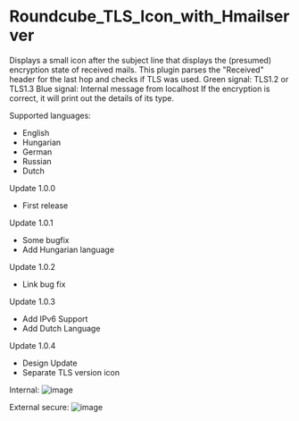 # Roundcube_TLS_Icon_with_Hmailserver

Displays a small icon after the subject line that displays the (presumed) encryption state of received mails. This plugin parses the "Received" header for the last hop and checks if TLS was used. 
Green signal: TLS1.2 or TLS1.3 
Blue signal: Internal message from localhost
If the encryption is correct, it will print out the details of its type.

Supported languages:
- English
- Hungarian
- German
- Russian
- Dutch

Update 1.0.0
- First release

Update 1.0.1
- Some bugfix
- Add Hungarian language

Update 1.0.2
- Link bug fix

Update 1.0.3
- Add IPv6 Support
- Add Dutch Language

Update 1.0.4
- Design Update
- Separate TLS version icon

Internal:
![image](https://user-images.githubusercontent.com/75365189/162017996-53bc3e67-936e-4528-8fd0-088c36e157f4.png)

External secure:
![image](https://user-images.githubusercontent.com/75365189/162018076-71264b4b-58bf-4f31-8ee1-757c98992ae8.png)
